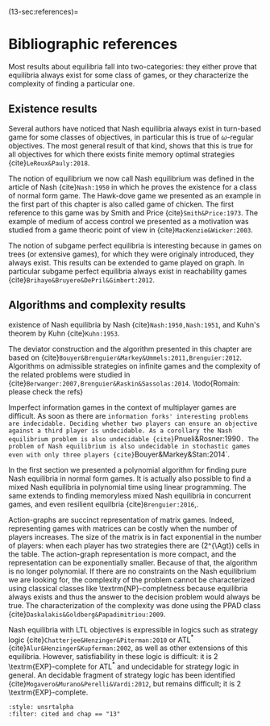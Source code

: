 (13-sec:references)=
# Bibliographic references

Most results about equilibria fall into two-categories: they either prove
that equilibria always exist for some class of games, or they characterize
the complexity of finding a particular one.

## Existence results

Several authors have noticed that Nash equilibria always exist in turn-based
game for some classes of objectives, in particular this is true of
$\omega$-regular objectives.
The most general result of that kind, shows that this is true for all objectives
for which there exists finite memory optimal strategies {cite}`LeRoux&Pauly:2018`.

The notion of equilibrium we now call Nash equilibrium was
defined in the article of Nash {cite}`Nash:1950` in which he proves the
existence for a class of normal form game.
The Hawk-dove game we presented as an example in the first part of
this chapter is also called game of chicken.
The first reference to this game was by Smith and Price {cite}`Smith&Price:1973`.
The example of medium of access control we presented as a motivation was
studied from a game theoric point of view in {cite}`MacKenzie&Wicker:2003`.

The notion of subgame perfect equilibria is interesting because in games on
trees (or extensive games), for which they were originaly introduced, they
always exist. This results can be extended to game played on graph.
In particular subgame perfect equilibria always exist in reachability
games {cite}`Brihaye&Bruyere&DePril&Gimbert:2012`.

## Algorithms and complexity results

existence of Nash equilibria by Nash {cite}`Nash:1950,Nash:1951`,
and Kuhn's theorem by Kuhn {cite}`Kuhn:1953`.

The deviator construction and the algorithm presented in this chapter are based on {cite}`Bouyer&Brenguier&Markey&Ummels:2011,Brenguier:2012`.
Algorithms on admissible strategies on infinite games and the complexity of the related problems
were studied in
{cite}`Berwanger:2007,Brenguier&Raskin&Sassolas:2014`.
\todo{Romain: please check the refs}

Imperfect information games in the context of multiplayer games are difficult.
As soon as there are `information forks' interesting problems are indecidable.
Deciding whether two players can ensure an objective against a third player
is undecidable.
As a corollary the Nash equilibrium problem is also undecidable {cite}`Pnueli&Rosner:1990`.
The problem of Nash equilibrium is also undecidable in stochastic games even
with only three players {cite}`Bouyer&Markey&Stan:2014`.

In the first section we presented a polynomial algorithm for
finding pure Nash equilibria in normal form games.
It is actually also possible to find a mixed Nash equilibria in
polynomial time using linear programming.
The same extends to finding memoryless mixed Nash equilibria in concurrent
games, and even resilient equilbria {cite}`Brenguier:2016`,.

Action-graphs are succinct representation of matrix games. Indeed,
representing games with matrices can be costly when the number of
players increases. The size of the matrix is in fact exponential in the
number of players: when each player has two strategies there are
\(2^{\Agt}\) cells in the table.
The action-graph representation is more compact, and the representation can be
exponentially smaller.
Because of that, the algorithm is no longer polynomial.
If there are no constraints on the Nash equilibrium we are looking for, the
complexity of the problem cannot be characterized using classical classes
like  \textrm{NP}-completness because equilibria always
exists and thus the answer to the decision problem would always be true.
The characterization of the complexity was done using the PPAD class {cite}`Daskalakis&Goldberg&Papadimitriou:2009`.

Nash equilibria with LTL objectives is expressible in logics such as
strategy logic {cite}`Chatterjee&Henzinger&Piterman:2010` or ATL$^\ast$ {cite}`Alur&Henzinger&Kupferman:2002`, as well as other extensions of this equilibria.
However, satisfiability in these logic is difficult: it is
2 \textrm{EXP}-complete for ATL$^\ast$ and undecidable for
strategy logic in general.
An decidable fragment of strategy logic has been identified {cite}`Mogavero&Murano&Perelli&Vardi:2012`,
but remains difficult; it is 2 \textrm{EXP}-complete.


```{bibliography}
:style: unsrtalpha
:filter: cited and chap == "13"
```